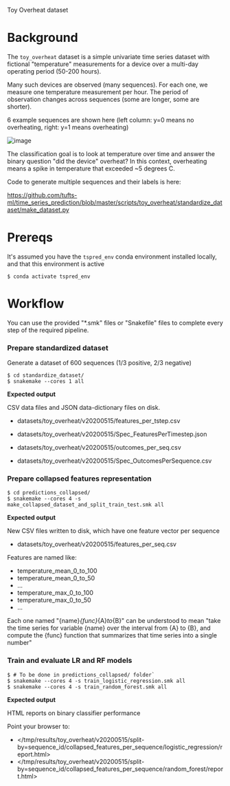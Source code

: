 Toy Overheat dataset

# Background

The `toy_overheat` dataset is a simple univariate time series dataset with fictional "temperature" measurements for a device over a multi-day operating period (50-200 hours).

Many such devices are observed (many sequences). For each one, we measure one temperature measurement per hour.  The period of observation changes across sequences (some are longer, some are shorter).

6 example sequences are shown here (left column: y=0 means no overheating, right: y=1 means overheating)

![image](https://user-images.githubusercontent.com/2365444/175380946-27c518b6-630b-436d-9dfa-7a381c97bb1d.png)

The classification goal is to look at temperature over time and answer the binary question "did the device" overheat?
In this context, overheating means a spike in temperature that exceeded ~5 degrees C.

Code to generate multiple sequences and their labels is here:

https://github.com/tufts-ml/time_series_prediction/blob/master/scripts/toy_overheat/standardize_dataset/make_dataset.py

# Prereqs

It's assumed you have the `tspred_env` conda environment installed locally, and that this environment is active

```console
$ conda activate tspred_env
```


# Workflow

You can use the provided "*.smk" files or "Snakefile" files to complete every step of the required pipeline.


### Prepare standardized dataset

Generate a dataset of 600 sequences (1/3 positive, 2/3 negative)

```console
$ cd standardize_dataset/
$ snakemake --cores 1 all
```

**Expected output**

CSV data files and JSON data-dictionary files on disk.

* datasets/toy_overheat/v20200515/features_per_tstep.csv
* datasets/toy_overheat/v20200515/Spec_FeaturesPerTimestep.json

* datasets/toy_overheat/v20200515/outcomes_per_seq.csv
* datasets/toy_overheat/v20200515/Spec_OutcomesPerSequence.csv


### Prepare collapsed features representation


```console
$ cd predictions_collapsed/
$ snakemake --cores 4 -s make_collapsed_dataset_and_split_train_test.smk all
```

**Expected output**

New CSV files written to disk, which have one feature vector per sequence

* datasets/toy_overheat/v20200515/features_per_seq.csv

Features are named like:

* temperature_mean_0_to_100
* temperature_mean_0_to_50
* ...
* temperature_max_0_to_100
* temperature_max_0_to_50
* ...

Each one named "{name}_{func}_{A}_to_{B}" can be understood to mean "take the time series for variable {name} over the interval from {A} to {B}, and compute the {func} function that summarizes that time series into a single number"

### Train and evaluate LR and RF models

``` console
$ # To be done in predictions_collapsed/ folder`
$ snakemake --cores 4 -s train_logistic_regression.smk all
$ snakemake --cores 4 -s train_random_forest.smk all
```

**Expected output**

HTML reports on binary classifier performance

Point your browser to:

* </tmp/results/toy_overheat/v20200515/split-by=sequence_id/collapsed_features_per_sequence/logistic_regression/report.html>
* </tmp/results/toy_overheat/v20200515/split-by=sequence_id/collapsed_features_per_sequence/random_forest/report.html>

